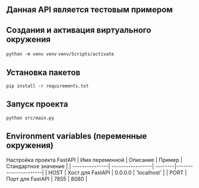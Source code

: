 ## Данная API является тестовым примером

## Создания и активация виртуального окружения
`python -m venv venv`
`venv/Scripts/activate`

## Установка пакетов
`pip install -r requirements.txt`

## Запуск проекта
`python src/main.py`


## Environment variables (переменные окружения)

Настройка проекта FastAPI
| Имя переменной | Описание         | Пример  | Стандартное значение |
| ---------------| -----------------| --------|----------------------|
|      HOST      | Хост для FastAPI | 0.0.0.0 |      'localhost'     |
|      PORT      | Порт для FastAPI |  7855   |          8080        |
